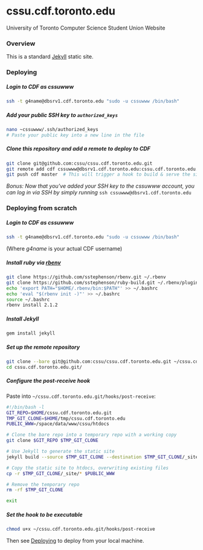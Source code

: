 cssu.cdf.toronto.edu
====================

University of Toronto Computer Science Student Union Website

### Overview

This is a standard [Jekyll](http://jekyllrb.com/) static site.

### Deploying

##### Login to CDF as _cssuwww_

```bash
ssh -t g4name@dbsrv1.cdf.toronto.edu "sudo -u cssuwww /bin/bash"
```

##### Add your public SSH key to `authorized_keys`

```bash
nano ~cssuwww/.ssh/authorized_keys
# Paste your public key into a new line in the file
```

##### Clone this repository and add a remote to deploy to CDF

```bash
git clone git@github.com:cssu/cssu.cdf.toronto.edu.git
git remote add cdf cssuwww@dbsrv1.cdf.toronto.edu:cssu.cdf.toronto.edu.git
git push cdf master  # This will trigger a hook to build & serve the site on CDF
```

_Bonus: Now that you've added your SSH key to the cssuwww account, you can log in via SSH by simply running_ `ssh cssuwww@dbsrv1.cdf.toronto.edu`

### Deploying from scratch

##### Login to CDF as _cssuwww_

```bash
ssh -t g4name@dbsrv1.cdf.toronto.edu "sudo -u cssuwww /bin/bash"
```

(Where _g4name_ is your actual CDF username)

##### Install ruby via [rbenv](https://github.com/sstephenson/rbenv)

```bash
git clone https://github.com/sstephenson/rbenv.git ~/.rbenv
git clone https://github.com/sstephenson/ruby-build.git ~/.rbenv/plugins/ruby-build
echo 'export PATH="$HOME/.rbenv/bin:$PATH"' >> ~/.bashrc
echo 'eval "$(rbenv init -)"' >> ~/.bashrc
source ~/.bashrc
rbenv install 2.1.2
```

##### Install Jekyll

```bash
gem install jekyll
```

##### Set up the remote repository

```bash
git clone --bare git@github.com:cssu/cssu.cdf.toronto.edu.git ~/cssu.cdf.toronto.edu.git
cd cssu.cdf.toronto.edu.git/
```

##### Configure the _post-receive_ hook

Paste into `~/cssu.cdf.toronto.edu.git/hooks/post-receive`:

```bash
#!/bin/bash -l
GIT_REPO=$HOME/cssu.cdf.toronto.edu.git
TMP_GIT_CLONE=$HOME/tmp/cssu.cdf.toronto.edu
PUBLIC_WWW=/space/data/www/cssu/htdocs

# Clone the bare repo into a temporary repo with a working copy
git clone $GIT_REPO $TMP_GIT_CLONE

# Use Jekyll to generate the static site
jekyll build --source $TMP_GIT_CLONE --destination $TMP_GIT_CLONE/_site

# Copy the static site to htdocs, overwriting existing files
cp -r $TMP_GIT_CLONE/_site/* $PUBLIC_WWW

# Remove the temporary repo
rm -rf $TMP_GIT_CLONE

exit
```

##### Set the hook to be executable

```bash
chmod u+x ~/cssu.cdf.toronto.edu.git/hooks/post-receive
```

Then see [Deploying](#deploying) to deploy from your local machine.
